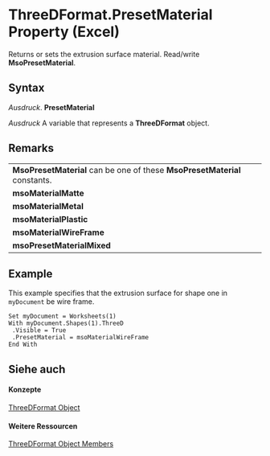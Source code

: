 
# ThreeDFormat.PresetMaterial Property (Excel)

Returns or sets the extrusion surface material. Read/write  **MsoPresetMaterial**.


## Syntax

 _Ausdruck_. **PresetMaterial**

 _Ausdruck_ A variable that represents a **ThreeDFormat** object.


## Remarks




||
|:-----|
|**MsoPresetMaterial** can be one of these **MsoPresetMaterial** constants.|
|**msoMaterialMatte**|
|**msoMaterialMetal**|
|**msoMaterialPlastic**|
|**msoMaterialWireFrame**|
|**msoPresetMaterialMixed**|

## Example

This example specifies that the extrusion surface for shape one in  `myDocument` be wire frame.


```
Set myDocument = Worksheets(1) 
With myDocument.Shapes(1).ThreeD 
 .Visible = True 
 .PresetMaterial = msoMaterialWireFrame 
End With
```


## Siehe auch


#### Konzepte


[ThreeDFormat Object](9cb41236-6aba-4d6c-a54c-5e177657c8d1.md)
#### Weitere Ressourcen


[ThreeDFormat Object Members](http://msdn.microsoft.com/library/1693142f-53c2-1185-6162-9a99b3ae25d6%28Office.15%29.aspx)
